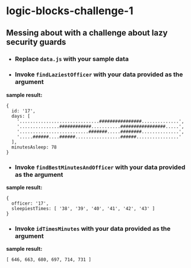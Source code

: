 # logic-blocks-challenge-1

## Messing about with a challenge about lazy security guards

- ### Replace `data.js` with your sample data

- ### Invoke `findLaziestOfficer` with your data provided as the argument

**sample result:**

```
{
  id: '17',
  days: [
    '..............................################..............',
    '...............############...........#################.....',
    '..........................#######.....########..............',
    '.....######....######.................######................'
  ],
  minutesAsleep: 78
}
```

- ### Invoke `findBestMinutesAndOfficer` with your data provided as the argument

**sample result:**

```
{
  officer: '17',
  sleepiestTimes: [ '38', '39', '40', '41', '42', '43' ]
}
```

- ### Invoke `idTimesMinutes` with your data provided as the argument

**sample result:**

```
[ 646, 663, 680, 697, 714, 731 ]
```
